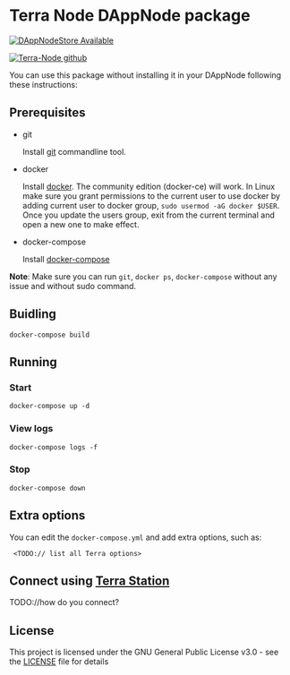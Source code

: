 # Terra Node DAppNode package

[![DAppNodeStore Available](https://img.shields.io/badge/DAppNodeStore-Available-brightgreen.svg)](http://my.dappnode/#/installer/terra-money.public.dappnode.eth)


[![Terra-Node github](https://img.shields.io/badge/TerraNode-Github-blue.svg)](https://github.com/terra-project/core)

You can use this package without installing it in your DAppNode following these instructions:

## Prerequisites

- git

  Install [git](https://git-scm.com/book/en/v2/Getting-Started-Installing-Git) commandline tool.

- docker

  Install [docker](https://docs.docker.com/engine/installation). The community edition (docker-ce) will work. In Linux make sure you grant permissions to the current user to use docker by adding current user to docker group, `sudo usermod -aG docker $USER`. Once you update the users group, exit from the current terminal and open a new one to make effect.

- docker-compose

  Install [docker-compose](https://docs.docker.com/compose/install)

**Note**: Make sure you can run `git`, `docker ps`, `docker-compose` without any issue and without sudo command.


## Buidling

`docker-compose build`

## Running

### Start

`docker-compose up -d`

### View logs

`docker-compose logs -f`

### Stop

`docker-compose down`

## Extra options

You can edit the `docker-compose.yml` and add extra options, such as:
```
 <TODO:// list all Terra options>
```

## Connect using [Terra Station](https://todo/)
TODO://how do you connect?

## License

This project is licensed under the GNU General Public License v3.0 - see the [LICENSE](LICENSE) file for details
